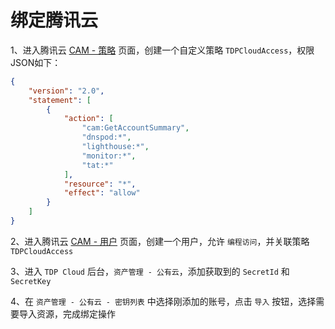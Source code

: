 # 绑定腾讯云

1、进入腾讯云 [CAM - 策略](https://console.cloud.tencent.com/cam/policy) 页面，创建一个自定义策略 `TDPCloudAccess`，权限JSON如下：

```json
{
    "version": "2.0",
    "statement": [
        {
            "action": [
                "cam:GetAccountSummary",
                "dnspod:*",
                "lighthouse:*",
                "monitor:*",
                "tat:*"
            ],
            "resource": "*",
            "effect": "allow"
        }
    ]
}
```

2、进入腾讯云 [CAM - 用户](https://console.cloud.tencent.com/cam) 页面，创建一个用户，允许 `编程访问`，并关联策略 `TDPCloudAccess`

3、进入 `TDP Cloud` 后台，`资产管理 - 公有云`，添加获取到的 `SecretId` 和 `SecretKey`

4、在 `资产管理 - 公有云 - 密钥列表` 中选择刚添加的账号，点击 `导入` 按钮，选择需要导入资源，完成绑定操作
